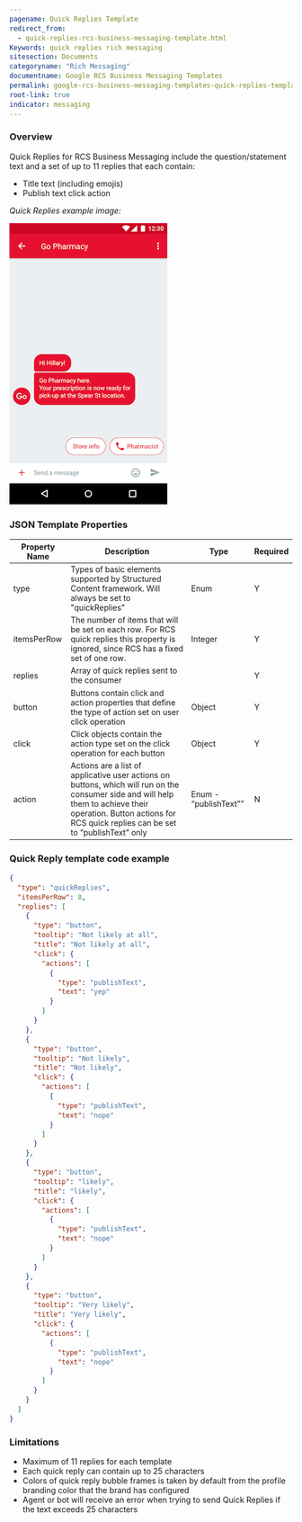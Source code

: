 ```yaml
---
pagename: Quick Replies Template
redirect_from:
  - quick-replies-rcs-business-messaging-template.html
Keywords: quick replies rich messaging
sitesection: Documents
categoryname: "Rich Messaging"
documentname: Google RCS Business Messaging Templates
permalink: google-rcs-business-messaging-templates-quick-replies-template.html
root-link: true
indicator: messaging
---
```


### Overview

Quick Replies for RCS Business Messaging include the question/statement text and a set of up to 11 replies that each contain:

* Title text (including emojis)
* Publish text click action

*Quick Replies example image:*

![Quick Replies example](img/google_rcs_structuredcontent_image_5.png)

### JSON Template Properties

<table>
  <thead><tr>
    <th>Property Name</th>
    <th>Description</th>
    <th>Type</th>
    <th>Required</th>
  </tr></thead>
  <tr>
    <td>type</td>
    <td>Types of basic elements supported by Structured Content framework. Will always be set to "quickReplies"</td>
    <td>Enum</td>
    <td>Y</td>
  </tr>
  <tr>
    <td>itemsPerRow</td>
    <td>The number of items that will be set on each row. For RCS quick replies this property is ignored, since RCS has a fixed set of one row.</td>
    <td>Integer </td>
    <td>Y</td>
  </tr>
  <tr>
    <td>replies</td>
    <td>Array of quick replies sent to the consumer </td>
    <td></td>
    <td>Y</td>
  </tr>
  <tr>
    <td>button</td>
    <td>Buttons contain click and action properties that define the type of action set on user click operation </td>
    <td>Object </td>
    <td>Y</td>
  </tr>
  <tr>
    <td>click</td>
    <td>Click objects contain the action type set on the click operation for each button</td>
    <td>Object</td>
    <td>Y</td>
  </tr>
  <tr>
    <td>action</td>
    <td>Actions are a list of applicative user actions on buttons, which will run on the consumer side and will help them to achieve their operation. Button actions for RCS quick replies can be set to “publishText” only</td>
    <td>Enum - “publishText””</td>
    <td>N</td>
  </tr>
</table>

### Quick Reply template code example

```json
{
  "type": "quickReplies",
  "itemsPerRow": 8,
  "replies": [
    {
      "type": "button",
      "tooltip": "Not likely at all",
      "title": "Not likely at all",
      "click": {
        "actions": [
          {
            "type": "publishText",
            "text": "yep"
          }
        ]
      }
    },
    {
      "type": "button",
      "tooltip": "Not likely",
      "title": "Not likely",
      "click": {
        "actions": [
          {
            "type": "publishText",
            "text": "nope"
          }
        ]
      }
    },
    {
      "type": "button",
      "tooltip": "likely",
      "title": "likely",
      "click": {
        "actions": [
          {
            "type": "publishText",
            "text": "nope"
          }
        ]
      }
    },
    {
      "type": "button",
      "tooltip": "Very likely",
      "title": "Very likely",
      "click": {
        "actions": [
          {
            "type": "publishText",
            "text": "nope"
          }
        ]
      }
    }
  ]
}
```

### Limitations

* Maximum of 11 replies for each template
* Each quick reply can contain up to 25 characters
* Colors of quick reply bubble frames is taken by default from the profile branding color that the brand has configured
* Agent or bot will receive an error when trying to send Quick Replies if the text exceeds 25 characters